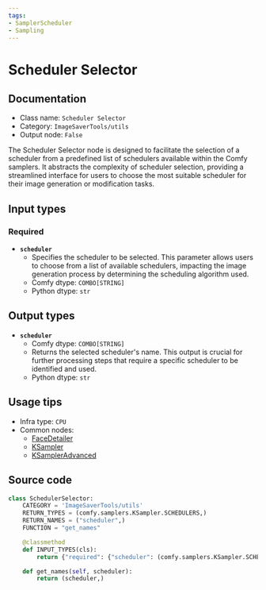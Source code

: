 ```yaml
---
tags:
- SamplerScheduler
- Sampling
---
```


# Scheduler Selector
## Documentation
- Class name: `Scheduler Selector`
- Category: `ImageSaverTools/utils`
- Output node: `False`

The Scheduler Selector node is designed to facilitate the selection of a scheduler from a predefined list of schedulers available within the Comfy samplers. It abstracts the complexity of scheduler selection, providing a streamlined interface for users to choose the most suitable scheduler for their image generation or modification tasks.
## Input types
### Required
- **`scheduler`**
    - Specifies the scheduler to be selected. This parameter allows users to choose from a list of available schedulers, impacting the image generation process by determining the scheduling algorithm used.
    - Comfy dtype: `COMBO[STRING]`
    - Python dtype: `str`
## Output types
- **`scheduler`**
    - Comfy dtype: `COMBO[STRING]`
    - Returns the selected scheduler's name. This output is crucial for further processing steps that require a specific scheduler to be identified and used.
    - Python dtype: `str`
## Usage tips
- Infra type: `CPU`
- Common nodes:
    - [FaceDetailer](../../ComfyUI-Impact-Pack/Nodes/FaceDetailer.md)
    - [KSampler](../../Comfy/Nodes/KSampler.md)
    - [KSamplerAdvanced](../../Comfy/Nodes/KSamplerAdvanced.md)



## Source code
```python
class SchedulerSelector:
    CATEGORY = 'ImageSaverTools/utils'
    RETURN_TYPES = (comfy.samplers.KSampler.SCHEDULERS,)
    RETURN_NAMES = ("scheduler",)
    FUNCTION = "get_names"

    @classmethod
    def INPUT_TYPES(cls):
        return {"required": {"scheduler": (comfy.samplers.KSampler.SCHEDULERS,)}}

    def get_names(self, scheduler):
        return (scheduler,)

```
